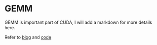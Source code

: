 # GEMM

GEMM is important part of CUDA, I will add a markdown for more details here.

Refer to [blog](https://github.com/siboehm/SGEMM_CUDA) and [code](https://chiemon.github.io/2020/02/06/CUDA-%E7%9F%A9%E9%98%B5%E4%B9%98%E6%B3%95-%E4%BC%98%E5%8C%96%E5%8F%8A%E6%80%A7%E8%83%BD%E5%88%86%E6%9E%90-%E4%B8%8A.html)